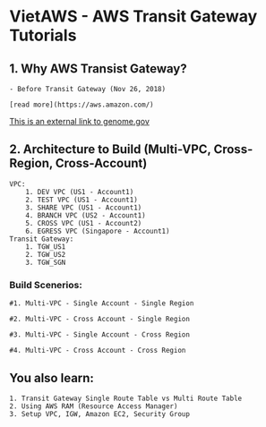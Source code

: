 

# VietAWS - AWS Transit Gateway Tutorials

## 1. Why AWS Transist Gateway?
	
	- Before Transit Gateway (Nov 26, 2018)
	
	[read more](https://aws.amazon.com/)

[This is an external link to genome.gov](https://www.genome.gov/)

## 2. Architecture to Build (Multi-VPC, Cross-Region, Cross-Account)

	VPC:
		1. DEV VPC (US1 - Account1)
		2. TEST VPC (US1 - Account1)
		3. SHARE VPC (US1 - Account1)
		4. BRANCH VPC (US2 - Account1)
		5. CROSS VPC (US1 - Account2)
		6. EGRESS VPC (Singapore - Account1)
	Transit Gateway:
		1. TGW_US1
		2. TGW_US2
		3. TGW_SGN

### Build Scenerios:

	#1. Multi-VPC - Single Account - Single Region

	#2. Multi-VPC - Cross Account - Single Region

	#3. Multi-VPC - Single Account - Cross Region

	#4. Multi-VPC - Cross Account - Cross Region

## You also learn:
	1. Transit Gateway Single Route Table vs Multi Route Table
	2. Using AWS RAM (Resource Access Manager)
	3. Setup VPC, IGW, Amazon EC2, Security Group
